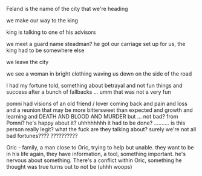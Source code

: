 Feland is the name of the city that we're heading 

we make our way to the king

king is talking to one of his advisors

we meet a guard name steadman? he got our carriage set up for us, the king had to be somewhere else

we leave the city

we see a woman in bright clothing waving us down on the side of the road

I had my fortune told, something about betrayal and not fun things and success after a bunch of fallbacks ... umm that was not a very fun

pomni had visions of an old friend / lover coming back and pain and loss and a reunion that may be more bittersweet than expected and growth and learning and DEATH AND BLOOD AND MURDER but ... not bad? from Pomni? he's happy about it? uhhhhhhhh it had to be done? .......... is this person really legit? what the fuck are they talking about? surely we're not all bad fortunes???? ??????????

Oric - family, a man close to Oric, trying to help but unable. they want to be in his life again, they have information, a tool, something important. he's nervous about something. There's a conflict within Oric, something he thought was true turns out to not be (uhhh woops) 

